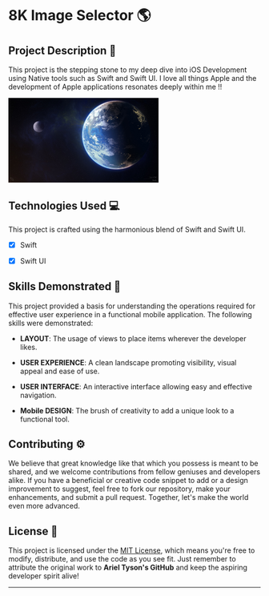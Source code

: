 # 8K Image Selector 🌎

## Project Description 🎨

This project is the stepping stone to my deep dive into iOS Development using Native tools such as Swift and Swift UI.
I love all things Apple and the development of Apple applications resonates deeply within me !!

<img src="swift-demo/Assets.xcassets/moon.imageset/moon.jpg" alt="Moon Image" width="300"/>

## Technologies Used  💻

This project is crafted using the harmonious blend of Swift and Swift UI.

- [x] Swift
- [x] Swift UI



## Skills Demonstrated 🥋

This project provided a basis for understanding the operations required for effective user experience in a functional mobile application. The following skills were demonstrated:

- **LAYOUT**: The usage of views to place items wherever the developer likes.

- **USER EXPERIENCE**: A clean landscape promoting visibility, visual appeal and ease of use.


- **USER INTERFACE**: An interactive interface allowing easy and effective navigation.

- **Mobile DESIGN**: The brush of creativity to add a unique look to a functional tool.


## Contributing ⚙️

We believe that great knowledge like that which you possess is meant to be shared, and we welcome contributions from fellow geniuses and developers alike. If you have a beneficial or creative code snippet to add or a design improvement to suggest, feel free to fork our repository, make your enhancements, and submit a pull request. Together, let's make the world even more advanced.

## License 🪪

This project is licensed under the [MIT License](LICENSE), which means you're free to modify, distribute, and use the code as you see fit. Just remember to attribute the original work to **Ariel Tyson's GitHub** and keep the aspiring developer spirit alive!

---
